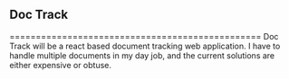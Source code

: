 ## Doc Track
================================================
Doc Track will be a react based document tracking web application.
I have to handle multiple documents in my day job, and the current solutions are either expensive or obtuse.
